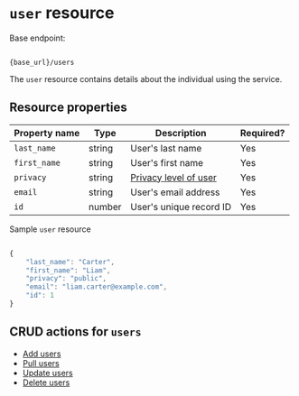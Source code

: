 # `user` resource

Base endpoint:

```shell

{base_url}/users
```

The `user` resource contains details about the individual using the service.

## Resource properties

| Property name | Type | Description | Required? |
| ------------- | ----------- | ----------- | ----------- |
| `last_name` | string | User's last name | Yes |
| `first_name` | string | User's first name | Yes |
| `privacy` | string | [Privacy level of user](https://github.com/cnjoyce1225/the-archivist/blob/9dbb03c52f3094ad080aaba5c88647ca44a9ed16/Docs/References/privacy.md) | Yes |
| `email` | string | User's email address | Yes |
| `id` | number | User's unique record ID | Yes |

Sample `user` resource

```js

{
    "last_name": "Carter",
    "first_name": "Liam",
    "privacy": "public",
    "email": "liam.carter@example.com",
    "id": 1
}
```


## CRUD actions for `users`

* [Add users](./Resources/CRUD-topics/add-users.md)
* [Pull users](./Resources/CRUD-topics/get-users.md)
* [Update users](./Resources/CRUD-topics/update-users.md)
* [Delete users](./Resources/CRUD-topics/delete-users.md)

